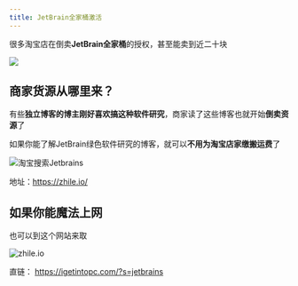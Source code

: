 ```yaml
---
title: JetBrain全家桶激活
---
```


很多淘宝店在倒卖**JetBrain全家桶**的授权，甚至能卖到近二十块

![](https://www.v2fy.com/asset/0i/jetbrain002.png)


## 商家货源从哪里来？

有些**独立博客的博主刚好喜欢搞这种软件研究**，商家读了这些博客也就开始**倒卖资源**了

如果你能了解JetBrain绿色软件研究的博客，就可以**不用为淘宝店家缴搬运费**了


![淘宝搜索Jetbrains](https://www.v2fy.com/asset/0i/zhiliao.png)


地址：https://zhile.io/

## 如果你能魔法上网

也可以到这个网站来取

![zhile.io](https://www.v2fy.com/asset/0i/ige.png)

直链： https://igetintopc.com/?s=jetbrains

